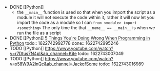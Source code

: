 - DONE [[Python]]
	- the `__main__` function is used so that when you import the script as a module it will not execute the code within it, rather it will now let you import the code as a module so I can `from <module> import <something>` The only time the that `__name__ == __main__` is when we run the file as a script
- DONE [[Python]] [5 Things You're Doing Wrong When Programming in Python](https://www.youtube.com/watch?v=fMRzuwlqfzs&ab_channel=JackofSome)
  todo:: 1622742992778
  done:: 1622742995246
- TODO [[Python]] https://www.youtube.com/watch?v=r7Dtus7N4pI&ab_channel=Kite
  todo:: 1622743007049
- TODO [[Python]] https://www.youtube.com/watch?v=x58W9A2lnQc&ab_channel=JackofSome
  todo:: 1622743016989